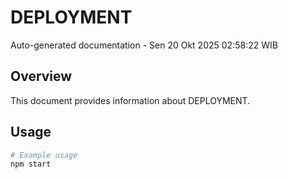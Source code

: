 # DEPLOYMENT

Auto-generated documentation - Sen 20 Okt 2025 02:58:22 WIB

## Overview

This document provides information about DEPLOYMENT.

## Usage

```bash
# Example usage
npm start
```
